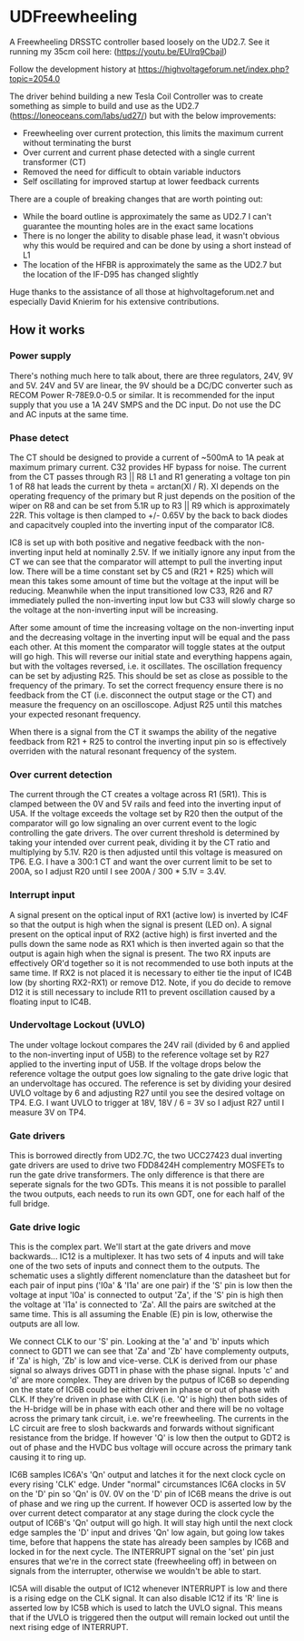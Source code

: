 # UDFreewheeling
A Freewheeling DRSSTC controller based loosely on the UD2.7. See it running my 35cm coil here: (https://youtu.be/EUlrq9CbajI)

Follow the development history at https://highvoltageforum.net/index.php?topic=2054.0

The driver behind building a new Tesla Coil Controller was to create something as simple to build and use as the UD2.7 (https://loneoceans.com/labs/ud27/) but with the below improvements:
* Freewheeling over current protection, this limits the maximum current without terminating the burst
* Over current and current phase detected with a single current transformer (CT)
* Removed the need for difficult to obtain variable inductors
* Self oscillating for improved startup at lower feedback currents

There are a couple of breaking changes that are worth pointing out:
* While the board outline is approximately the same as UD2.7 I can't guarantee the mounting holes are in the exact same locations
* There is no longer the ability to disable phase lead, it wasn't obvious why this would be required and can be done by using a short instead of L1
* The location of the HFBR is approximately the same as the UD2.7 but the location of the IF-D95 has changed slightly

Huge thanks to the assistance of all those at highvoltageforum.net and especially David Knierim for his extensive contributions.

## How it works
### Power supply
There's nothing much here to talk about, there are three regulators, 24V, 9V and 5V. 24V and 5V are linear, the 9V should be a DC/DC converter such as  RECOM Power R-78E9.0-0.5 or similar. It is recommended for the input supply that you use a 1A 24V SMPS and the DC input. Do not use the DC and AC inputs at the same time.

### Phase detect
The CT should be designed to provide a current of ~500mA to 1A peak at maximum primary current.
C32 provides HF bypass for noise. The current from the CT passes through R3 || R8 L1 and R1 generating a voltage ton pin 1 of R8 hat leads the current by theta = arctan(Xl / R). Xl depends on the operating frequency of the primary but R just depends on the position of the wiper on R8 and can be set from 5.1R up to R3 || R9 which is approximately 22R. This voltage is then clamped to +/- 0.65V by the back to back diodes and capacitvely coupled into the inverting input of the comparator IC8.

IC8 is set up with both positive and negative feedback with the non-inverting input held at nominally 2.5V. If we initially ignore any input from the CT we can see that the comparator will attempt to pull the inverting input low. There will be a time constant set by C5 and (R21 + R25) which will mean this takes some amount of time but the voltage at the input will be reducing. Meanwhile when the input transitioned low C33, R26 and R7 immediately pulled the non-inverting input low but C33 will slowly charge so the voltage at the non-inverting input will be increasing.

After some amount of time the increasing voltage on the non-inverting input and the decreasing voltage in the inverting input will be equal and the pass each other. At this moment the comparator will toggle states at the output will go high. This will reverse our initial state and everything happens again, but with the voltages reversed, i.e. it oscillates. The oscillation frequency can be set by adjusting R25. This should be set as close as possible to the frequency of the primary. To set the correct frequency ensure there is no feedback from the CT (i.e. disconnect the output stage or the CT) and measure the frequency on an oscilloscope. Adjust R25 until this matches your expected resonant frequency.

When there is a signal from the CT it swamps the ability of the negative feedback from R21 + R25 to control the inverting input pin so is effectively overriden with the natural resonant frequency of the system.

### Over current detection
The current through the CT creates a voltage across R1 (5R1). This is clamped between the 0V and 5V rails and feed into the inverting input of U5A. If the voltage exceeds the voltage set by R20 then the output of the comparator will go low signaling an over current event to the logic controlling the gate drivers. The over current threshold is determined by taking your intended over current peak, dividing it by the CT ratio and multiplying by 5.1V. R20 is then adjusted until this voltage is measured on TP6. E.G. I have a 300:1 CT and want the over current limit to be set to 200A, so I adjust R20 until I see 200A / 300 * 5.1V = 3.4V.

### Interrupt input
A signal present on the optical input of RX1 (active low) is inverted by IC4F so that the output is high when the signal is present (LED on). A signal present on the optical input of RX2 (active high) is first inverted and the pulls down the same node as RX1 which is then inverted again so that the output is again high when the signal is present. The two RX inputs are effectively OR'd together so it is not recommended to use both inputs at the same time. If RX2 is not placed it is necessary to either tie the input of IC4B low (by shorting RX2-RX1) or remove D12. Note, if you do decide to remove D12 it is still necessary to include R11 to prevent oscillation caused by a floating input to IC4B.

### Undervoltage Lockout (UVLO)
The under voltage lockout compares the 24V rail (divided by 6 and applied to the non-inverting input of U5B) to the reference voltage set by R27 applied to the inverting input of U5B. If the voltage drops below the reference voltage the output goes low signaling to the gate drive logic that an undervoltage has occured. The reference is set by dividing your desired UVLO voltage by 6 and adjusting R27 until you see the desired voltage on TP4. E.G. I want UVLO to trigger at 18V, 18V / 6 = 3V so I adjust R27 until I measure 3V on TP4.

### Gate drivers
This is borrowed directly from UD2.7C, the two UCC27423 dual inverting gate drivers are used to drive two FDD8424H complementry MOSFETs to run the gate drive transformers. The only difference is that there are seperate signals for the two GDTs. This means it is not possible to parallel the twou outputs, each needs to run its own GDT, one for each half of the full bridge. 

### Gate drive logic
This is the complex part. We'll start at the gate drivers and move backwards...
IC12 is a multiplexer. It has two sets of 4 inputs and will take one of the two sets of inputs and connect them to the outputs. The schematic uses a slightly different nomenclature than the datasheet but for each pair of input pins ('I0a' & 'I1a' are one pair) if the 'S' pin is low then the voltage at input 'I0a' is connected to output 'Za', if the 'S' pin is high then the voltage at 'I1a' is connected to 'Za'. All the pairs are switched at the same time. This is all assuming the Enable (E) pin is low, otherwise the outputs are all low.

We connect CLK to our 'S' pin. Looking at the 'a' and 'b' inputs which connect to GDT1 we can see that 'Za' and 'Zb' have complementy outputs, if 'Za' is high, 'Zb' is low and vice-verse. CLK is derived from our phase signal so always drives GDT1 in phase with the phase signal. Inputs 'c' and 'd' are more complex. They are driven by the putpus of IC6B so depending on the state of IC6B could be either driven in phase or out of phase with CLK. If they're driven in phase with CLK (i.e. 'Q' is high) then both sides of the H-bridge will be in phase with each other and there will be no voltage across the primary tank circuit, i.e. we're freewheeling. The currents in the LC circuit are free to slosh backwards and forwards without significant resistance from the bridge. If however 'Q' is low then the output to GDT2 is out of phase and the HVDC bus voltage will occure across the primary tank causing it to ring up.

IC6B samples IC6A's 'Qn' output and latches it for the next clock cycle on every rising 'CLK' edge. Under "normal" circumstances IC6A clocks in 5V on the 'D' pin so 'Qn' is 0V. 0V on the 'D' pin of IC6B means the drive is out of phase and we ring up the current. If however OCD is asserted low by the over current detect comparator at any stage during the clock cycle the output of IC6B's 'Qn' output will go high. It will stay high until the next clock edge samples the 'D' input and drives 'Qn' low again, but going low takes time, before that happens the state has already been samples by IC6B and locked in for the next cycle. The INTERRUPT signal on the 'set' pin just ensures that we're in the correct state (freewheeling off) in between on signals from the interrupter, otherwise we wouldn't be able to start.

IC5A will disable the output of IC12 whenever INTERRUPT is low and there is a rising edge on the CLK signal. It can also disable IC12 if its 'R' line is asserted low by IC5B which is used to latch the UVLO signal. This means that if the UVLO is triggered then the output will remain locked out until the next rising edge of INTERRUPT.


